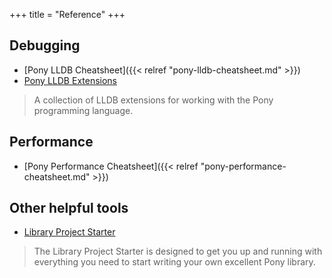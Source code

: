 +++
title = "Reference"
+++


## Debugging 

- [Pony LLDB Cheatsheet]({{< relref "pony-lldb-cheatsheet.md" >}})
- [Pony LLDB Extensions](https://github.com/aturley/pony-lldb)

> A collection of LLDB extensions for working with the Pony programming language.

## Performance

- [Pony Performance Cheatsheet]({{< relref "pony-performance-cheatsheet.md" >}})

## Other helpful tools

- [Library Project Starter](https://github.com/ponylang/library-project-starter/blob/master/USAGE.md)

> The Library Project Starter is designed to get you up and running with everything you need to start writing your own excellent Pony library.
